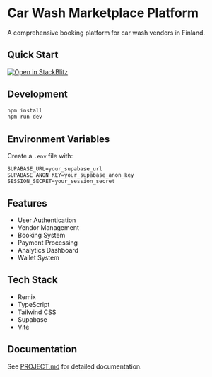 # Car Wash Marketplace Platform

A comprehensive booking platform for car wash vendors in Finland.

## Quick Start

[![Open in StackBlitz](https://developer.stackblitz.com/img/open_in_stackblitz.svg)](https://stackblitz.com/github/yourusername/car-wash-marketplace?file=README.md)

## Development

```bash
npm install
npm run dev
```

## Environment Variables

Create a `.env` file with:

```env
SUPABASE_URL=your_supabase_url
SUPABASE_ANON_KEY=your_supabase_anon_key
SESSION_SECRET=your_session_secret
```

## Features

- User Authentication
- Vendor Management
- Booking System
- Payment Processing
- Analytics Dashboard
- Wallet System

## Tech Stack

- Remix
- TypeScript
- Tailwind CSS
- Supabase
- Vite

## Documentation

See [PROJECT.md](PROJECT.md) for detailed documentation.
